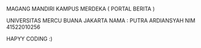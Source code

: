 MAGANG MANDIRI KAMPUS MERDEKA ( PORTAL BERITA )

UNIVERSITAS MERCU BUANA JAKARTA
NAMA : PUTRA ARDIANSYAH
NIM 41522010256

HAPYY CODING :)
